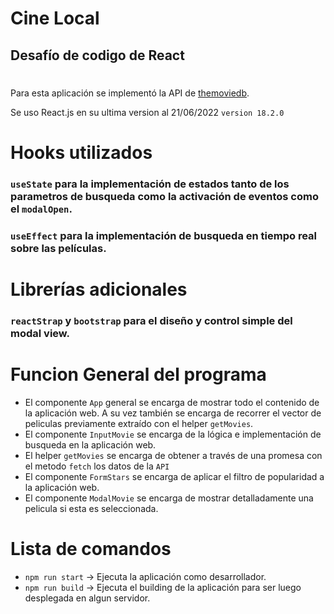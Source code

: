 # Cine Local
## Desafío de codigo de React

#

Para esta aplicación se implementó la API de [themoviedb](https://developers.themoviedb.org○).

Se uso React.js en su ultima version al 21/06/2022 `version 18.2.0`

#
# Hooks utilizados

### `useState` para la implementación de estados tanto de los parametros de busqueda como la activación de eventos como el `modalOpen`.

### `useEffect` para la implementación de busqueda en tiempo real sobre las películas.

#
# Librerías adicionales

### `reactStrap` y `bootstrap` para el diseño y control simple del modal view.

#
# Funcion General del programa
- El componente `App` general se encarga de mostrar todo el contenido de la aplicación web. A su vez también se encarga de recorrer el vector de peliculas previamente extraído con el helper `getMovies`.
- El componente `InputMovie` se encarga de la lógica e implementación de busqueda en la aplicación web.
- El helper `getMovies` se encarga de obtener a través de una promesa con el metodo `fetch` los datos de la `API`
- El componente `FormStars` se encarga de aplicar el filtro de popularidad a la aplicación web.
- El componente `ModalMovie` se encarga de mostrar detalladamente una pelicula si esta es seleccionada.

#
# Lista de comandos

- ```npm run start``` -> Ejecuta la aplicación como desarrollador.
- ```npm run build``` -> Ejecuta el building de la aplicación para ser luego desplegada en algun servidor.